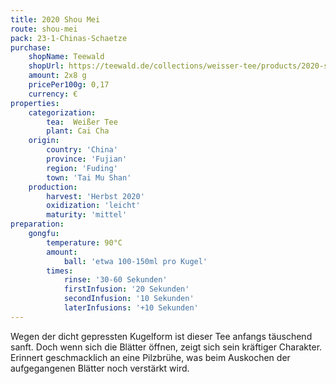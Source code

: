 ```yaml
---
title: 2020 Shou Mei
route: shou-mei
pack: 23-1-Chinas-Schaetze
purchase:
    shopName: Teewald
    shopUrl: https://teewald.de/collections/weisser-tee/products/2020-shoumei-weisser-tee-perle
    amount: 2x8 g
    pricePer100g: 0,17
    currency: €
properties:
    categorization:
        tea:  Weißer Tee
        plant: Cai Cha
    origin:
        country: 'China' 
        province: 'Fujian' 
        region: 'Fuding' 
        town: 'Tai Mu Shan'
    production:
        harvest: 'Herbst 2020'
        oxidization: 'leicht'
        maturity: 'mittel'
preparation:
    gongfu:
        temperature: 90°C
        amount:
            ball: 'etwa 100-150ml pro Kugel'
        times:
            rinse: '30-60 Sekunden'
            firstInfusion: '20 Sekunden'
            secondInfusion: '10 Sekunden'
            laterInfusions: '+10 Sekunden'
---
```

Wegen der dicht gepressten Kugelform ist dieser Tee anfangs täuschend sanft. Doch wenn sich die Blätter öffnen, zeigt sich sein kräftiger Charakter. Erinnert geschmacklich an eine Pilzbrühe, was beim Auskochen der aufgegangenen Blätter noch verstärkt wird.